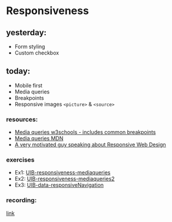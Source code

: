 # Responsiveness

## yesterday:

- Form styling
- Custom checkbox

## today:

- Mobile first
- Media queries
- Breakpoints
- Responsive images `<picture>` & `<source>`

### resources:

- [Media queries w3schools - includes common breakpoints](https://www.w3schools.com/css/css_rwd_mediaqueries.asp)
- [Media queries MDN](https://developer.mozilla.org/en-US/docs/Web/CSS/Media_Queries/Using_media_queries)
- [A very motivated guy speaking about Responsive Web Design](https://www.youtube.com/watch?v=zF6VSky4SIc)

### exercises

- Ex1: [UIB-responsiveness-mediaqueries](https://classroom.github.com/a/jQM1qjw9)
- Ex2: [UIB-responsiveness-mediaqueries2](https://classroom.github.com/a/Pu0wW1kS)
- Ex3: [UIB-data-responsiveNavigation](https://classroom.github.com/a/IoWFLNUM)

### recording:

[link](https://us02web.zoom.us/rec/share/Q3v4tyZl_HxibfUY0odUlF8DTJSrxDZL8dWV3vyWEeEMy1hHfL6nTvXtfUOXmmVg.NXpiFOtaXysA9WtY)